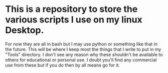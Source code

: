 # This is a repository to store the various scripts I use on my linux Desktop.
For now they are all in bash but I may use python or something like that in the future. This will be where I keep most the things that I write to put in my "Tools" directory. I don't see any reason why these shouldn't be available to others for educational or personal use. I doubt you'll find any commercial use from these but if you do then by all means go for it. 
